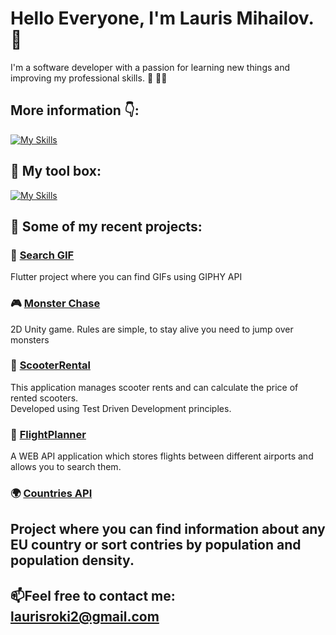 # **Hello Everyone, I'm Lauris Mihailov.** :wave:

I'm a software developer with a passion for learning new things and improving my professional skills. :brain: :man_technologist:

## More information 👇: 

[![My Skills](https://skillicons.dev/icons?i=linkedin)](https://www.linkedin.com/in/lauris-mihailovs/)

## :toolbox: My tool box:

[![My Skills](https://skillicons.dev/icons?i=cs,dotnet,git,flutter,angular,ts,html,css,sqlite)]()

## 📝 Some of my recent projects:

### 🔎 [Search GIF](https://github.com/LaurisMih/SearchGifAPI)
Flutter project where you can find GIFs using GIPHY API

### 🎮 [Monster Chase](https://github.com/LaurisMih/MonsterChase)
2D Unity game. Rules are simple, to stay alive you need to jump over monsters

### 🛴 [ScooterRental](https://github.com/LaurisMih/ScooterRentalApi) <br />
This application manages scooter rents and can calculate the price of rented scooters.<br />
Developed using Test Driven Development principles. 

### 🛫 [FlightPlanner](https://github.com/LaurisMih/FlightPlanner) <br />
A WEB API application which stores flights between different airports and allows you to search them.<br />

### 🌍 [Countries API](https://github.com/LaurisMih/CountriesAPI) <br />
Project where you can find information about any EU country or sort contries by population and population density.<br />
---

## 📫Feel free to contact me: laurisroki2@gmail.com






